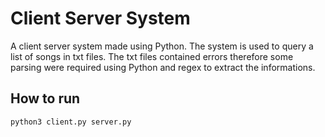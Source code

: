 # Client Server System
A client server system made using Python. The system is used to query a list of songs in txt files. The txt files contained errors therefore some parsing were required using Python and regex to extract the informations.

## How to run


```
python3 client.py server.py
```
